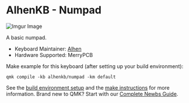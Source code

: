 
# AlhenKB - Numpad

![Imgur Image](http://imgur.com/5xlKJlB.jpg)

A basic numpad.
* Keyboard Maintainer: [Alhen](https://github.com/alhenx)
* Hardware Supported: MerryPCB
 
Make example for this keyboard (after setting up your build environment):

	qmk compile -kb alhenkb/numpad -km default

See the [build environment setup](https://docs.qmk.fm/#/getting_started_build_tools) and the [make instructions](https://docs.qmk.fm/#/getting_started_make_guide) for more information. Brand new to QMK? Start with our [Complete Newbs Guide](https://docs.qmk.fm/#/newbs).
